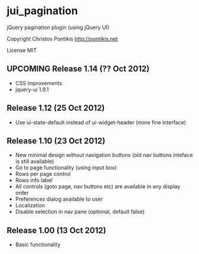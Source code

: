 jui_pagination
==============

jQuery pagination plugin (using jQuery UI)

Copyright Christos Pontikis http://pontikis.net

License MIT

UPCOMING Release 1.14 (?? Oct 2012)
---------------------------
* CSS improvements
* jquery-ui 1.9.1

Release 1.12 (25 Oct 2012)
---------------------------
* Use ui-state-default instead of ui-widget-header (more fine interface)

Release 1.10 (23 Oct 2012)
---------------------------
* New minimal design without navigation buttons (old nav buttons inteface is still available)
* Go to page functionality (using input box)
* Rows per page control
* Rows info label
* All controls (goto page, nav buttons etc) are available in any display order
* Preferences dialog available to user
* Localization
* Disable selection in nav pane (optional, default false)

Release 1.00 (13 Oct 2012)
-------------------------
* Basic functionality